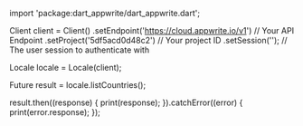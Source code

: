 import 'package:dart_appwrite/dart_appwrite.dart';

Client client = Client()
  .setEndpoint('https://cloud.appwrite.io/v1') // Your API Endpoint
  .setProject('5df5acd0d48c2') // Your project ID
  .setSession(''); // The user session to authenticate with

Locale locale = Locale(client);

Future result = locale.listCountries();

result.then((response) {
  print(response);
}).catchError((error) {
  print(error.response);
});
